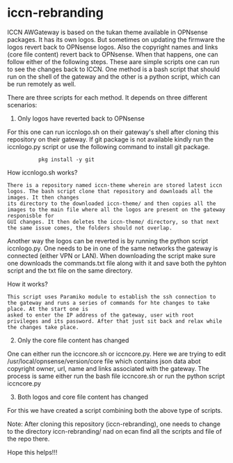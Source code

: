 # iccn-rebranding

ICCN AWGateway is based on the tukan theme available in OPNsense packages. It has its own logos.
But sometimes on updating the firmware the logos revert back to OPNsense logos. Also the copyright names and links (core file content) revert back to OPNsense.
When that happens, one can follow either of the following steps. These aare simple scripts one can run to see the changes back to ICCN.
One method is a bash script that should run on the shell of the gateway and the other is a python script, which can be run remotely as well.

There are three scripts for each method. It depends on three different scenarios:

1. Only logos have reverted back to OPNsense

  For this one can run iccnlogo.sh on their gateway's shell after cloning this repository on their gateway. If git package is not available kindly run the iccnlogo.py
  script or use the following command to install git package.
  
              pkg install -y git
              
  How iccnlogo.sh works?
  
    There is a repository named iccn-theme wherein are stored latest iccn logos. The bash script clone that repository and downloads all the images. It then changes
    its directory to the downloaded iccn-theme/ and then copies all the images to the main file where all the logos are present on the gateway responisble for
    GUI changes. It then deletes the iccn-theme/ directory, so that next the same issue comes, the folders should not overlap.


  Another way the logos can be reverted is by running the python script iccnlogo.py. One needs to be in one of the same networks the gateway is connected (either VPN
  or LAN). When downloading the script make sure one downloads the commands.txt file along with it and save both the pyhton script and the txt file on the same
  directory.
  
  How it works?
  
    This script uses Paramiko module to establish the ssh connection to the gateway and runs a series of commands for hte changes to take place. At the start one is 
    asked to enter the IP address of the gateway, user with root privileges and its password. After that just sit back and relax while the changes take place.
    
2. Only the core file content has changed

  One can either run the iccncore.sh or iccncore.py. Here we are trying to edit /usr/local/opnsense/version/core file which contains json data abot copyright owner,
  url, name and links associated with the gateway. The process is same either run the bash file iccncore.sh or run the python script iccncore.py
 
3. Both logos and core file content has changed

  For this we have created a script combining both the above type of scripts.
  
Note: After cloning this repository (iccn-rebranding), one needs to change to the directory iccn-rebranding/ nad on ecan find all the scripts and file of the repo 
there. 

Hope this helps!!!
